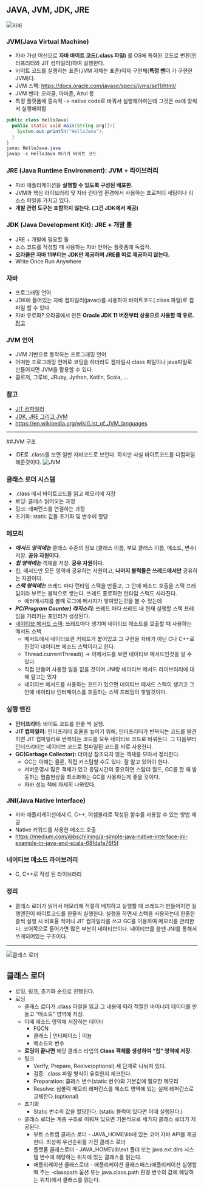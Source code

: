 ## JAVA, JVM, JDK, JRE
![자바](./images/java.png)
### JVM(Java Virtual Machine)
- 자바 가상 머신으로 **자바 바이트 코드(.class 파일)** 를 OS에 특화된 코드로 변환(인터프리터와 JIT 컴파일러)하여 실행한다.
- 바이트 코드를 실행하는 표준(JVM 자체는 표준)이자 구현체(**특정 밴더** 가 구현한 JVM)다.
- JVM 스팩: https://docs.oracle.com/javase/specs/jvms/se11/html/
- JVM 밴더: 오라클, 아마존, Azul 등
- 특정 플랫폼에 종속적 -> native code로 바꿔서 실행해야하는데 그것은 os에 맞춰서 실행해야함
```java
public class HelloJava{
  public static void main(String arg[]){
    System.out.println("HelloJava");
  }
}
javac HelloJava.java
javap -c HelloJava 여기가 바이트 코드
```

### JRE (Java Runtime Environment): JVM + 라이브러리
- 자바 애플리케이션을 **실행할 수 있도록 구성된 배포판.**
- JVM과 핵심 라이브러리 및 자바 런타임 환경에서 사용하는 프로퍼티 세팅이나 리소스 파일을 가지고 있다.
- **개발 관련 도구는 포함하지 않는다. (그건 JDK에서 제공)**

### JDK (Java Development Kit): JRE + 개발 툴
- JRE + 개발에 필요할 툴
- 소스 코드를 작성할 때 사용하는 자바 언어는 플랫폼에 독립적.
- **오라클은 자바 11부터는 JDK만 제공하며 JRE를 따로 제공하지 않는다.**
- Write Once Run Anywhere

### 자바
- 프로그래밍 언어
- JDK에 들어있는 자바 컴파일러(javac)를 사용하여 바이트코드(.class 파일)로 컴파일 할 수 있다.
- 자바 유료화? 오라클에서 만든 **Oracle JDK 11 버전부터 상용으로 사용할 때 유료.** [참고](https://medium.com/@javachampions/java-is-still-free-c02aef8c9e04)

### JVM 언어
- JVM 기반으로 동작하는 프로그래밍 언어
- 어떠한 프로그래밍 언어로 코딩을 하더라도 컴파일시 class 파일이나 java파일로 만들어지면 JVM을 활용할 수 있다.
- 클로저, 그루비, JRuby, Jython, Kotlin, Scala, ...

### 참고
- [JIT 컴파일러](https://aboullaite.me/understanding-jit-compiler-just-in-time-compiler/)
- [JDK, JRE 그리고 JVM](https://howtodoinjava.com/java/basics/jdk-jre-jvm/)
- https://en.wikipedia.org/wiki/List_of_JVM_languages
---
##JVM 구조
- IDE로 .class를 보면 일반 자바코드로 보인다. 하지만 사실 바이트코드를 디컴파일 해준것이다.
![JVM](./images/jvm.png)
### 클래스 로더 시스템
- .class 에서 바이트코드를 읽고 메모리에 저장
- 로딩: 클래스 읽어오는 과정
- 링크: 레퍼런스를 연결하는 과정
- 초기화: static 값들 초기화 및 변수에 할당

### 메모리
- ***메서드 영역에는*** 클래스 수준의 정보 (클래스 이름, 부모 클래스 이름, 메소드, 변수) 저장. **공유 자원이다.**
- ***힙 영역에는*** 객체를 저장.  **공유 자원이다.**
- 힙, 메서드만 모든 영역에 공유하는 자원이고, **나머지 블럭들은 쓰레드에서만** 공유하는 자원이다.
- ***스택 영역에는*** 쓰레드 마다 런타임 스택을 만들고, 그 안에 메소드 호출을 스택 프레임이라 부르는 블럭으로 쌓는다. 쓰레드 종료하면 런타임 스택도 사라진다.
  - 에러메시지를 볼때 로그에 메시지가 쌓여있는것을 볼 수 있는데
- ***PC(Program Counter) 레지스터:*** 쓰레드 마다 쓰레드 내 현재 실행할 스택 프레임을 가리키는 포인터가 생성된다.
- [네이티브 메서드 스택](https://javapapers.com/core-java/java-jvm-run-time-data-areas/#Program_Counter_PC_Register): 쓰레드마다 생기며 네이티브 메소드를 호출할 때 사용하는 메서드 스택
  - 메서드에서 네이티브란 키워드가 붙어있고 그 구현을 자바가 아닌 C나 C++로 한것이 네이티브 메소드 스택이라고 한다.
  - Thread.currentThread() -> 이메서드를 보면 네이티브 메서드인것을 알 수 있다.
  - 직접 만들어 사용할 일을 없을 것이며 JNI랑 네이티브 메서드 라이브러리에 대해 알고는 있자
  - 네이티브 메서드를 사용하는 코드가 있으면 네이티브 메서드 스택이 생기고 그 안에 네이티브 인터페이스를 호출하는 스택 프레임이 쌓일것이다.
### 실행 엔진
- **인터프리터:** 바이트 코드를 한줄 씩 실행.
- **JIT 컴파일러:** 인터프리터 효율을 높이기 위해, 인터프리터가 반복되는 코드를 발견하면 JIT 컴파일러로 반복되는 코드를 모두 네이티브 코드로 바꿔둔다. 그 다음부터 인터프리터는 네이티브 코드로 컴파일된 코드를 바로 사용한다.
- **GC(Garbage Collector):** 더이상 참조되지 않는 객체를 모아서 정리한다.
  - GC는 이해는 물론, 직접 커스텀할 수도 있다. 잘 알고 있어야 한다.
  - 서버운영시 많은 객체가 있고 응답시간이 중요하면 스탑더 월드, GC를 할 때 발동하는 멈춤현상을 최소화하는 GC를 사용하는게 좋을 것이다.
  - 자바 성능 책에 자세히 나와있다.

### JNI(Java Native Interface)
- 자바 애플리케이션에서 C, C++, 어셈블리로 작성된 함수를 사용할 수 있는 방법 제공
- Native 키워드를 사용한 메소드 호출
- https://medium.com/@bschlining/a-simple-java-native-interface-jni-example-in-java-and-scala-68fdafe76f5f  
### 네이티브 메소드 라이브러리
- C, C++로 작성 된 라이브러리

### 정리
 - 클래스 로더가 읽어서 메모리에 적절히 배치하고 실행할 때 쓰레드가 만들어지면 실행엔진이 바이트코드를 한줄씩 실행한다. 실행을 하면서 스택을 사용하는데 한줄한줄씩 실행 시 비효율 적이니 JIT 컴파일러를 쓰고 GC를 이용하여 메모리를 관리한다. 코어쪽으로 들어가면 많은 부분이 네이티브이다. 네이티브를 쓸땐 JNI를 통해서 쓰게되어있는 구조이다.
---
![클래스 로더](./images/classloader.png)

## 클래스 로더
- 로딩, 링크, 초기화 순으로 진행된다.
- 로딩
  - 클래스 로더가 .class 파일을 읽고 그 내용에 따라 적절한 바이너리 데이터를 만들고 “메소드” 영역에 저장.
  - 이때 메소드 영역에 저장하는 데이터
    - FQCN
    - 클래스 | 인터페이스 | 이늄
    - 메소드와 변수
  - **로딩이 끝나면** 해당 클래스 타입의 **Class 객체를 생성하여 “힙" 영역에 저장.**
  - 링크
    - Verify, Prepare, Reolve(optional) 세 단계로 나눠져 있다.
    - 검증: .class 파일 형식이 유효한지 체크한다.
    - Preparation: 클래스 변수(static 변수)와 기본값에 필요한 메모리
    - Resolve: 심볼릭 메모리 레퍼런스를 메소드 영역에 있는 실제 레퍼런스로 교체한다.(optional)
  - 초기화
    - Static 변수의 값을 할당한다. (static 블럭이 있다면 이때 실행된다.)
  - 클래스 로더는 계층 구조로 이뤄져 있으면 기본적으로 세가지 클래스 로더가 제공된다.
    - 부트 스트랩 클래스 로더 -  JAVA_HOME\lib에 있는 코어 자바 API를 제공한다. 최상위 우선순위를 가진 클래스 로더
    - 플랫폼 클래스로더 - JAVA_HOME\lib\ext 폴더 또는 java.ext.dirs 시스템 변수에 해당하는 위치에 있는 클래스를 읽는다.
    - 애플리케이션 클래스로더 - 애플리케이션 클래스패스(애플리케이션 실행할 때 주는 -classpath 옵션 또는 java.class.path 환경 변수의 값에 해당하는 위치)에서 클래스를 읽는다.
